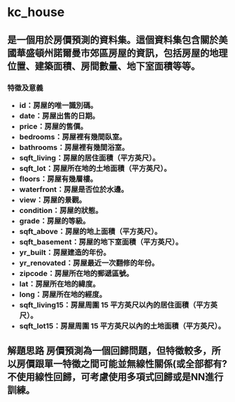<h1>kc_house  
<h2>是一個用於房價預測的資料集。這個資料集包含關於美國華盛頓州諾爾曼市郊區房屋的資訊，包括房屋的地理位置、建築面積、房間數量、地下室面積等等。  
  
<h3>特徵及意義   


* id：房屋的唯一識別碼。  
* date：房屋出售的日期。  
* price：房屋的售價。  
* bedrooms：房屋裡有幾間臥室。  
* bathrooms：房屋裡有幾間浴室。  
* sqft_living：房屋的居住面積（平方英尺）。  
* sqft_lot：房屋所在地的土地面積（平方英尺）。  
* floors：房屋有幾層樓。  
* waterfront：房屋是否位於水邊。  
* view：房屋的景觀。  
* condition：房屋的狀態。  
* grade：房屋的等級。  
* sqft_above：房屋的地上面積（平方英尺）。  
* sqft_basement：房屋的地下室面積（平方英尺）。  
* yr_built：房屋建造的年份。  
* yr_renovated：房屋最近一次翻修的年份。  
* zipcode：房屋所在地的郵遞區號。  
* lat：房屋所在地的緯度。  
* long：房屋所在地的經度。 
* sqft_living15：房屋周圍 15 平方英尺以內的居住面積（平方英尺）。 
* sqft_lot15：房屋周圍 15 平方英尺以內的土地面積（平方英尺）。  

<h2>解題思路  
房價預測為一個回歸問題，但特徵較多，所以房價跟單一特徵之間可能並無線性關係(或全部都有?  
不使用線性回歸，可考慮使用多項式回歸或是NN進行訓練。  
